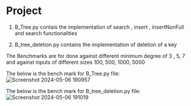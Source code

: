 # Project

1) B_Tree.py contais the implementation of search , insert , insertNonFull and search functionalities

2) B_tree_deletion.py contains the implementation of deletion of a key

The Benchmarks are for done against different minimum degree of 3 , 5, 7 and against inputs of different sizes  100, 500, 1000, 5000

The below is the bench mark for B_Tree.py file:
![Screenshot 2024-05-06 190957](https://github.com/Sriradh3014/Project/assets/57588485/d00bab08-8839-4dcb-bd02-f2dddf403033)

The below is the bench mark for B_tree_deletion.py file:
![Screenshot 2024-05-06 191019](https://github.com/Sriradh3014/Project/assets/57588485/9b1371f8-41d5-449c-9886-874dca6aba8c)
